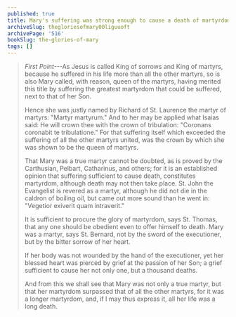 ```yaml
---
published: true
title: Mary's suffering was strong enough to cause a death of martyrdom
archiveSlug: thegloriesofmary00liguuoft
archivePage: '516'
bookSlug: the-glories-of-mary
tags: []
---
```


> *First Point*---As Jesus is called King of sorrows and King of martyrs, because he suffered in his life more than all the other martyrs, so is also Mary called, with reason, queen of the martyrs, having merited this title by suffering the greatest martyrdom that could be suffered, next to that of her Son.
>
> Hence she was justly named by Richard of St. Laurence the martyr of martyrs: "Martyr martyrum." And to her may be applied what Isaias said: He will crown thee with the crown of tribulation: "Coronans coronabit te tribulatione." For that suffering itself which exceeded the suffering of all the other martyrs united, was the crown by which she was shown to be the queen of martyrs.
>
> That Mary was a true martyr cannot be doubted, as is proved by the Carthusian, Pelbart, Catharinus, and others; for it is an established opinion that suffering sufficient to cause death, constitutes martyrdom, although death may not then take place. St. John the Evangelist is revered as a martyr, although he did not die in the caldron of boiling oil, but came out more sound than he went in: "Vegetior exiverit quam intraverit."
>
> It is sufficient to procure the glory of martyrdom, says St. Thomas, that any one should be obedient even to offer himself to death. Mary was a martyr, says St. Bernard, not by the sword of the executioner, but by the bitter sorrow of her heart.
>
> If her body was not wounded by the hand of the executioner, yet her blessed heart was pierced by grief at the passion of her Son; a grief sufficient to cause her not only one, but a thousand deaths.
>
> And from this we shall see that Mary was not only a true martyr, but that her martyrdom surpassed that of all the other martyrs, for it was a longer martyrdom, and, if I may thus express it, all her life was a long death.
